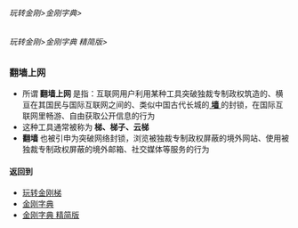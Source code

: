 ###### 玩转金刚>金刚字典>
###### 玩转金刚>金刚字典 精简版>

### 翻墙上网
- 所谓<strong> 翻墙上网 </strong>是指：互联网用户利用某种工具突破独裁专制政权筑造的、横亘在其国民与国际互联网之间的、类似中国古代长城的[<strong> 墙 </strong>](https://github.com/a2zitpro/web/blob/master/LadderFree/kkDictionary/TheWallOnTheInternet.md)的封锁，在国际互联网里畅游、自由获取公开信息的行为
- 这种工具通常被称为<strong> 梯、梯子、云梯 </strong>
- <strong> 翻墙 </strong>也被引申为突破网络封锁，浏览被独裁专制政权屏蔽的境外网站、使用被独裁专制政权屏蔽的境外邮箱、社交媒体等服务的行为

#### 返回到
- [玩转金刚梯](https://github.com/a2zitpro/web/blob/master/LadderFree/A.md)
- [金刚字典](https://github.com/a2zitpro/web/blob/master/LadderFree/kkDictionary/KKDictionary.md)
- [金刚字典 精简版](https://github.com/a2zitpro/web/blob/master/LadderFree/kkDictionary/KKDictionaryShortVersion.md)

